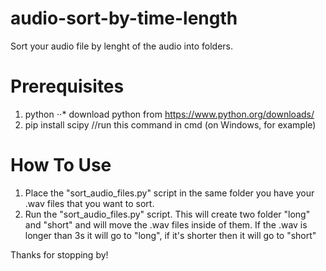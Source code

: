 # audio-sort-by-time-length
Sort your audio file by lenght of the audio into folders.


# Prerequisites
1. python
⋅⋅* download python from https://www.python.org/downloads/
3. pip install scipy //run this command in cmd (on Windows, for example)

# How To Use

1. Place the "sort_audio_files.py" script in the same folder you have your .wav files that you want to sort.
2. Run the "sort_audio_files.py" script. This will create two folder "long" and "short" and will move the .wav files inside of them. If the .wav is longer than 3s it will go to "long", if it's shorter then it will go to "short"

Thanks for stopping by!
